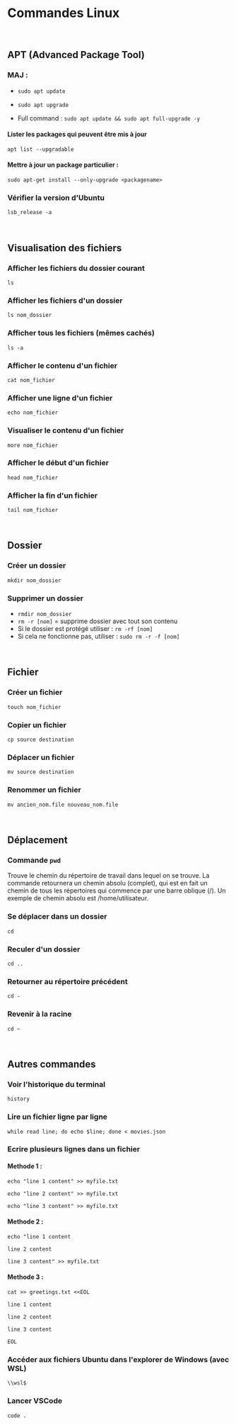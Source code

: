 # Commandes Linux 
<br>

## APT (Advanced Package Tool)
### MAJ :
- `sudo apt update`
- `sudo apt upgrade`

- Full command :  `sudo apt update && sudo apt full-upgrade -y`

#### Lister les packages qui peuvent être mis à jour
`apt list --upgradable`

#### Mettre à jour un package particulier :
`sudo apt-get install --only-upgrade <packagename>`

### Vérifier la version d'Ubuntu
`lsb_release -a`

<br>

## Visualisation des fichiers

### Afficher les fichiers du dossier courant
`ls`

### Afficher les fichiers d'un dossier
`ls nom_dossier`

### Afficher tous les fichiers (mêmes cachés)
`ls -a`

### Afficher le contenu d'un fichier
`cat nom_fichier`

### Afficher une ligne d'un fichier
`echo nom_fichier`

### Visualiser le contenu d'un fichier
`more nom_fichier`

### Afficher le début d'un fichier
`head nom_fichier`

### Afficher la fin d'un fichier
`tail nom_fichier`

<br>

## Dossier 

### Créer un dossier
`mkdir nom_dossier`

### Supprimer un dossier
- `rmdir nom_dossier`
- `rm -r [nom]` = supprime dossier avec tout son contenu
- Si le dossier est protégé utiliser : `rm -rf [nom]`
- Si cela ne fonctionne pas, utiliser : `sudo rm -r -f [nom]`

<br>

## Fichier 

### Créer un fichier
`touch nom_fichier`

### Copier un fichier
`cp source destination`

### Déplacer un fichier
`mv source destination`

### Renommer un fichier
`mv ancien_nom.file nouveau_nom.file`

<br>

## Déplacement

### Commande `pwd`
Trouve le chemin du répertoire de travail dans lequel on se trouve. La commande retournera un chemin absolu (complet), qui est en fait un chemin de tous les répertoires qui commence par une barre oblique (/). Un exemple de chemin absolu est /home/utilisateur.

### Se déplacer dans un dossier
`cd`

### Reculer d'un dossier
`cd ..`

### Retourner au répertoire précédent
`cd -`

### Revenir à la racine
`cd ~`

<br>

## Autres commandes

### Voir l'historique du terminal
`history`

### Lire un fichier ligne par ligne
`while read line; do echo $line; done < movies.json`

### Ecrire plusieurs lignes dans un fichier
#### Methode 1 :
`echo "line 1 content" >> myfile.txt`

`echo "line 2 content" >> myfile.txt`

`echo "line 3 content" >> myfile.txt`

#### Methode 2 :
`echo "line 1 content`

`line 2 content`

`line 3 content" >> myfile.txt`

#### Methode 3 :
`cat >> greetings.txt <<EOL`

`line 1 content`

`line 2 content`

`line 3 content`

`EOL`

### Accéder aux fichiers Ubuntu dans l'explorer de Windows (avec WSL)
`\\wsl$`

### Lancer VSCode
`code .`
